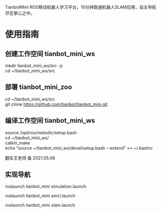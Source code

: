 TianbotMini ROS移动机器人学习平台，10分钟跑通机器人SLAM应用，自主导航尽在掌心之中。

# 使用指南

## 创建工作空间 tianbot_mini_ws

mkdir tianbot_mini_ws/src -p  
cd ~/tianbot_mini_ws/src  

## 部署 tianbot_mini_zoo

cd ~/tianbot_mini_ws/src  
git clone https://github.com/tianbot/tianbot_mini.git  

## 编译工作空间 tianbot_mini_ws

source /opt/ros/melodic/setup.bash  
cd ~/tianbot_mini_ws/  
catkin_make  
echo "source ~/tianbot_mini_ws/devel/setup.bash --extend" >> ~/.bashrc  

翻车王老师 备 2021.05.08

## 实现导航
roslaunch tianbot_mini simulation.launch

roslaunch tianbot_mini amcl.launch

roslaunch tianbot_mini slam.launch

